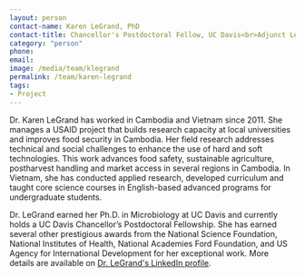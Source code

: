 ```yaml
---
layout: person
contact-name: Karen LeGrand, PhD
contact-title: Chancellor's Postdoctoral Fellow, UC Davis<br>Adjunct Lecturer, Royal University of Agriculture, Cambodia
category: "person"
phone:
email:
image: /media/team/klegrand
permalink: /team/karen-legrand
tags:
- Project
---
```


Dr. Karen LeGrand has worked in Cambodia and Vietnam since 2011.  She manages a USAID project that builds research capacity at local universities and improves food security in Cambodia.  Her field research addresses technical and social challenges to enhance the use of hard and soft technologies.  This work advances food safety, sustainable agriculture, postharvest handling and market access in several regions in Cambodia.  In Vietnam, she has conducted applied research, developed curriculum and taught core science courses in English-based advanced programs for undergraduate students. <br>

Dr. LeGrand earned her Ph.D. in Microbiology at UC Davis and currently holds a UC Davis Chancellor’s Postdoctoral Fellowship.  She has earned several other prestigious awards from the National Science Foundation, National Institutes of Health, National Academies Ford Foundation, and US Agency for International Development for her exceptional work.  More details are available on <a href="http://www.linkedin.com/in/karenlegrand">Dr. LeGrand's LinkedIn profile</a>.
